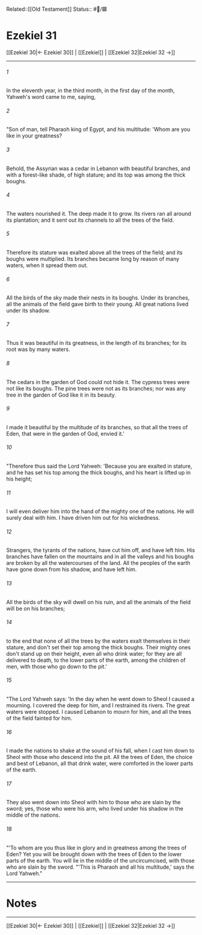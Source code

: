 Related::[[Old Testament]]
Status:: #📖/🟥
# Ezekiel 31

[[Ezekiel 30|← Ezekiel 30]] | [[Ezekiel]] | [[Ezekiel 32|Ezekiel 32 →]]
***



###### 1 
In the eleventh year, in the third month, in the first day of the month, Yahweh's word came to me, saying, 

###### 2 
"Son of man, tell Pharaoh king of Egypt, and his multitude: 'Whom are you like in your greatness? 

###### 3 
Behold, the Assyrian was a cedar in Lebanon with beautiful branches, and with a forest-like shade, of high stature; and its top was among the thick boughs. 

###### 4 
The waters nourished it. The deep made it to grow. Its rivers ran all around its plantation; and it sent out its channels to all the trees of the field. 

###### 5 
Therefore its stature was exalted above all the trees of the field; and its boughs were multiplied. Its branches became long by reason of many waters, when it spread them out. 

###### 6 
All the birds of the sky made their nests in its boughs. Under its branches, all the animals of the field gave birth to their young. All great nations lived under its shadow. 

###### 7 
Thus it was beautiful in its greatness, in the length of its branches; for its root was by many waters. 

###### 8 
The cedars in the garden of God could not hide it. The cypress trees were not like its boughs. The pine trees were not as its branches; nor was any tree in the garden of God like it in its beauty. 

###### 9 
I made it beautiful by the multitude of its branches, so that all the trees of Eden, that were in the garden of God, envied it.' 

###### 10 
"Therefore thus said the Lord Yahweh: 'Because you are exalted in stature, and he has set his top among the thick boughs, and his heart is lifted up in his height; 

###### 11 
I will even deliver him into the hand of the mighty one of the nations. He will surely deal with him. I have driven him out for his wickedness. 

###### 12 
Strangers, the tyrants of the nations, have cut him off, and have left him. His branches have fallen on the mountains and in all the valleys and his boughs are broken by all the watercourses of the land. All the peoples of the earth have gone down from his shadow, and have left him. 

###### 13 
All the birds of the sky will dwell on his ruin, and all the animals of the field will be on his branches; 

###### 14 
to the end that none of all the trees by the waters exalt themselves in their stature, and don't set their top among the thick boughs. Their mighty ones don't stand up on their height, even all who drink water; for they are all delivered to death, to the lower parts of the earth, among the children of men, with those who go down to the pit.' 

###### 15 
"The Lord Yahweh says: 'In the day when he went down to Sheol I caused a mourning. I covered the deep for him, and I restrained its rivers. The great waters were stopped. I caused Lebanon to mourn for him, and all the trees of the field fainted for him. 

###### 16 
I made the nations to shake at the sound of his fall, when I cast him down to Sheol with those who descend into the pit. All the trees of Eden, the choice and best of Lebanon, all that drink water, were comforted in the lower parts of the earth. 

###### 17 
They also went down into Sheol with him to those who are slain by the sword; yes, those who were his arm, who lived under his shadow in the middle of the nations. 

###### 18 
"'To whom are you thus like in glory and in greatness among the trees of Eden? Yet you will be brought down with the trees of Eden to the lower parts of the earth. You will lie in the middle of the uncircumcised, with those who are slain by the sword. "'This is Pharaoh and all his multitude,' says the Lord Yahweh."

---
# Notes


***
[[Ezekiel 30|← Ezekiel 30]] | [[Ezekiel]] | [[Ezekiel 32|Ezekiel 32 →]]
